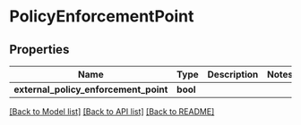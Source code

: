 # PolicyEnforcementPoint

## Properties
Name | Type | Description | Notes
------------ | ------------- | ------------- | -------------
**external_policy_enforcement_point** | **bool** |  | 

[[Back to Model list]](../README.md#documentation-for-models) [[Back to API list]](../README.md#documentation-for-api-endpoints) [[Back to README]](../README.md)

